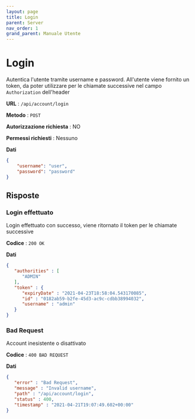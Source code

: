 ```yaml
---
layout: page
title: Login
parent: Server
nav_order: 1
grand_parent: Manuale Utente
---
```


# Login
Autentica l'utente tramite username e password. All'utente viene
fornito un token, da poter utilizzare per le chiamate successive nel
campo `Authorization` dell'header

**URL** : `/api/account/login`

**Metodo** : `POST`

**Autorizzazione richiesta** : NO

**Permessi richiesti** : Nessuno

**Dati** 
```json
{
	"username": "user",
	"password": "password"
}
```

## Risposte
### Login effettuato
Login effettuato con successo, viene ritornato il token per le chiamate successive

**Codice** : `200 OK`

**Dati**
```json
{
   "authorities" : [
      "ADMIN"
   ],
   "token" : {
      "expiryDate" : "2021-04-23T18:58:04.543170085",
      "id" : "0182ab59-b2fe-45d3-ac9c-cdbb38994032",
      "username" : "admin"
   }
}
```
### Bad Request
Account inesistente o disattivato

**Codice** : `400 BAD REQUEST`

**Dati**
```json
{
   "error" : "Bad Request",
   "message" : "Invalid username",
   "path" : "/api/account/login",
   "status" : 400,
   "timestamp" : "2021-04-21T19:07:49.602+00:00"
}
```
